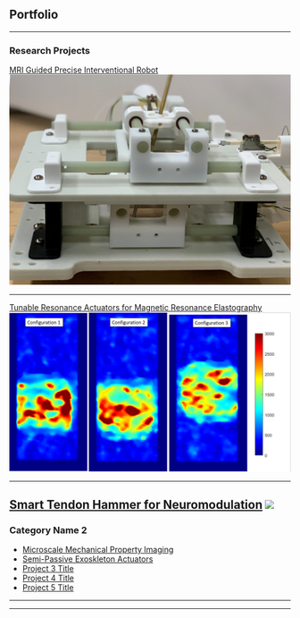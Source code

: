 ## Portfolio

---

### Research Projects 

[MRI Guided Precise Interventional Robot](/sample_page)
<img src="images/Robot.png?raw=true"/>

---
[Tunable Resonance Actuators for Magnetic Resonance Elastography](http://example.com/)
<img src="images/StiffImage.PNG?raw=true"/>

---

[Smart Tendon Hammer for Neuromodulation](/pdf/sample_presentation.pdf)
<img src="images/Classification App Gif.GIF?raw=true"/>
---
### Category Name 2

- [Microscale Mechanical Property Imaging](http://example.com/)
- [Semi-Passive Exoskleton Actuators](http://example.com/)
- [Project 3 Title](http://example.com/)
- [Project 4 Title](http://example.com/)
- [Project 5 Title](http://example.com/)

---




---

